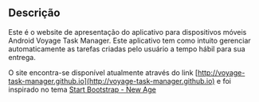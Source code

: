 ## Descrição

Este é o website de apresentação do aplicativo para dispositivos móveis Android Voyage Task Manager. Este aplicativo tem como intuito gerenciar automaticamente as tarefas criadas pelo usuário a tempo hábil para sua entrega.

O site encontra-se disponível atualmente através do link [http://voyage-task-manager.github.io](http://voyage-task-manager.github.io) e foi inspirado no tema [Start Bootstrap - New Age](https://startbootstrap.com/template-overviews/new-age/)

